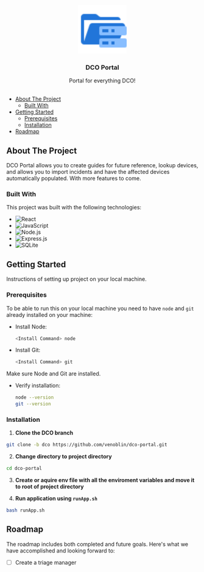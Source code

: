 <br/>
<div align="center">
<a href="https://github.com/user/repo">
<img src=".project-images/project-logo.svg" alt="Logo" style="height:128px">
</a>
<h3 align="center">DCO Portal</h3>
<p align="center">
 Portal for everything DCO!
<br/>
<br/>
</div>

- [About The Project](#about-the-project)
  - [Built With](#built-with)
- [Getting Started](#getting-started)
  - [Prerequisites](#prerequisites)
  - [Installation](#installation)
- [Roadmap](#roadmap)

## About The Project

DCO Portal allows you to create guides for future reference, lookup devices, and allows you to import incidents and have the affected devices automatically populated. With more features to come.

### Built With

This project was built with the following technologies:

- <img src="https://img.shields.io/badge/React-%2320232a.svg?logo=react&logoColor=%2361DAFB" alt="React" />
- <img src="https://img.shields.io/badge/JavaScript-F7DF1E?logo=javascript&logoColor=000" alt="JavaScript" />
- <img src="https://img.shields.io/badge/Node.js-6DA55F?logo=node.js&logoColor=white" alt="Node.js" />
- <img src="https://img.shields.io/badge/Express.js-%23404d59.svg?logo=express&logoColor=%2361DAFB" alt="Express.js" />
- <img src="https://img.shields.io/badge/SQLite-%2307405e.svg?logo=sqlite&logoColor=white" alt="SQLite" />

## Getting Started

Instructions of setting up project on your local machine.

### Prerequisites

To be able to run this on your local machine you need to have `node` and `git` already installed on your machine:

- Install Node:

  ```sh
  <Install Command> node
  ```

- Install Git:

  ```sh
  <Install Command> git
  ```

Make sure Node and Git are installed.

- Verify installation:
  ```sh
  node --version
  git --version
  ```

### Installation

1. **Clone the DCO branch**

```sh
git clone -b dco https://github.com/venoblin/dco-portal.git
```

2. **Change directory to project directory**

```sh
cd dco-portal
```

3. **Create or aquire env file with all the enviroment variables and move it to root of project directory**

4. **Run application using `runApp.sh`**

```sh
bash runApp.sh
```

## Roadmap

The roadmap includes both completed and future goals. Here's what we have accomplished and looking forward to:

- [ ] Create a triage manager
